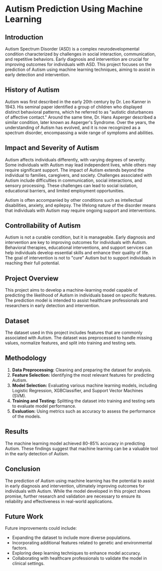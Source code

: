 # Autism Prediction Using Machine Learning

## Introduction

Autism Spectrum Disorder (ASD) is a complex neurodevelopmental condition characterized by challenges in social interaction, communication, and repetitive behaviors. Early diagnosis and intervention are crucial for improving outcomes for individuals with ASD. This project focuses on the prediction of Autism using machine learning techniques, aiming to assist in early detection and intervention.

## History of Autism

Autism was first described in the early 20th century by Dr. Leo Kanner in 1943. His seminal paper identified a group of children who displayed distinct behavioral patterns, which he referred to as "autistic disturbances of affective contact." Around the same time, Dr. Hans Asperger described a similar condition, later known as Asperger's Syndrome. Over the years, the understanding of Autism has evolved, and it is now recognized as a spectrum disorder, encompassing a wide range of symptoms and abilities.

## Impact and Severity of Autism

Autism affects individuals differently, with varying degrees of severity. Some individuals with Autism may lead independent lives, while others may require significant support. The impact of Autism extends beyond the individual to families, caregivers, and society. Challenges associated with Autism include difficulties in communication, social interactions, and sensory processing. These challenges can lead to social isolation, educational barriers, and limited employment opportunities.

Autism is often accompanied by other conditions such as intellectual disabilities, anxiety, and epilepsy. The lifelong nature of the disorder means that individuals with Autism may require ongoing support and interventions.

## Controllability of Autism

Autism is not a curable condition, but it is manageable. Early diagnosis and intervention are key to improving outcomes for individuals with Autism. Behavioral therapies, educational interventions, and support services can help individuals develop essential skills and enhance their quality of life. The goal of intervention is not to "cure" Autism but to support individuals in reaching their full potential.

## Project Overview

This project aims to develop a machine-learning model capable of predicting the likelihood of Autism in individuals based on specific features. The prediction model is intended to assist healthcare professionals and researchers in early detection and intervention.

## Dataset

The dataset used in this project includes features that are commonly associated with Autism. The dataset was preprocessed to handle missing values, normalize features, and split into training and testing sets.

## Methodology

1. **Data Preprocessing:** Cleaning and preparing the dataset for analysis.
2. **Feature Selection:** Identifying the most relevant features for predicting Autism.
3. **Model Selection:** Evaluating various machine learning models, including Logistic Regression, XGBClassifier, and Support Vector Machines (SVM).
4. **Training and Testing:** Splitting the dataset into training and testing sets to evaluate model performance.
5. **Evaluation:** Using metrics such as accuracy to assess the performance of the models.

## Results

The machine learning model achieved 80-85% accuracy in predicting Autism. These findings suggest that machine learning can be a valuable tool in the early detection of Autism.

## Conclusion

The prediction of Autism using machine learning has the potential to assist in early diagnosis and intervention, ultimately improving outcomes for individuals with Autism. While the model developed in this project shows promise, further research and validation are necessary to ensure its reliability and effectiveness in real-world applications.

## Future Work

Future improvements could include:
- Expanding the dataset to include more diverse populations.
- Incorporating additional features related to genetic and environmental factors.
- Exploring deep learning techniques to enhance model accuracy.
- Collaborating with healthcare professionals to validate the model in clinical settings.
